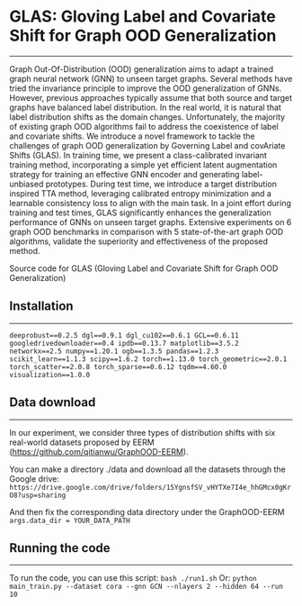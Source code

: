 # GLAS: Gloving Label and Covariate Shift for Graph OOD Generalization
---

Graph Out-Of-Distribution (OOD) generalization aims to adapt a trained graph neural network (GNN) to unseen target graphs. Several methods have tried the invariance principle to improve the OOD generalization of GNNs. However, previous approaches typically assume that both source and target graphs have balanced label distribution. In the real world, it is natural that label distribution shifts as the domain changes. Unfortunately, the majority of existing graph OOD algorithms fail to address the coexistence of label and covariate shifts. We introduce a novel framework to tackle the challenges of graph OOD generalization by Governing Label and covAriate Shifts (GLAS). In training time, we present a class-calibrated invariant training method, incorporating a simple yet efficient latent augmentation strategy for training an effective GNN encoder and generating label-unbiased prototypes. During test time, we introduce a target distribution inspired TTA method, leveraging calibrated entropy minimization and a learnable consistency loss to align with the main task. In a joint effort during training and test times, GLAS significantly enhances the generalization performance of GNNs on unseen target graphs. Extensive experiments on 6 graph OOD benchmarks in comparison with 5 state-of-the-art graph OOD algorithms, validate the superiority and effectiveness of the proposed method.

Source code for GLAS (Gloving Label and Covariate Shift for Graph OOD Generalization)


## Installation
---
``
deeprobust==0.2.5
dgl==0.9.1
dgl_cu102==0.6.1
GCL==0.6.11
googledrivedownloader==0.4
ipdb==0.13.7
matplotlib==3.5.2
networkx==2.5
numpy==1.20.1
ogb==1.3.5
pandas==1.2.3
scikit_learn==1.1.3
scipy==1.6.2
torch==1.13.0
torch_geometric==2.0.1
torch_scatter==2.0.8
torch_sparse==0.6.12
tqdm==4.60.0
visualization==1.0.0
``

## Data download
---
In our experiment, we consider three types of distribution shifts with six real-world datasets proposed by EERM (https://github.com/qitianwu/GraphOOD-EERM). 

You can make a directory ./data and download all the datasets through the Google drive:
``
https://drive.google.com/drive/folders/15YgnsfSV_vHYTXe7I4e_hhGMcx0gKrO8?usp=sharing
``

And then fix the corresponding data directory under the GraphOOD-EERM
``
args.data_dir = YOUR_DATA_PATH
``

## Running the code
---
To run the code, you can use this script:
``
bash ./run1.sh
``
Or:
``
python main_train.py --dataset cora --gnn GCN --nlayers 2 --hidden 64 --run 10
``
